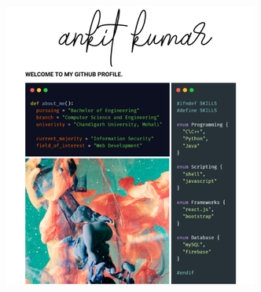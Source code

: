 <div align="center">
  
  ![poster]
  
</div>

[poster]: https://raw.githubusercontent.com/asknkitkr/asknkitkr/main/123.png
